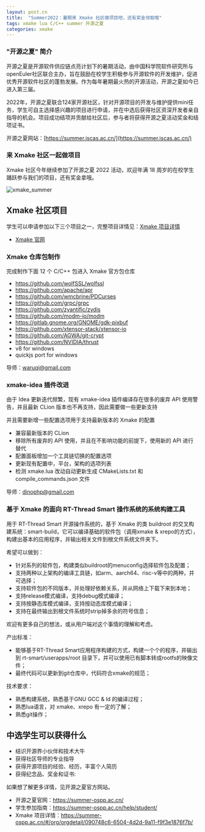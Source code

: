 ```yaml
---
layout: post.cn
title:  "Summer2022：暑期来 Xmake 社区做项目吧，还有奖金领取哦"
tags: xmake lua C/C++ summer 开源之夏
categories: xmake
---
```


### "开源之夏" 简介

开源之夏是开源软件供应链点亮计划下的暑期活动，由中国科学院软件研究所与openEuler社区联合主办，旨在鼓励在校学生积极参与开源软件的开发维护，促进优秀开源软件社区的蓬勃发展。作为每年暑期最火热的开源活动，开源之夏如今已进入第三届。

2022年，开源之夏联合124家开源社区，针对开源项目的开发与维护提供mini任务，学生可自主选择感兴趣的项目进行申请，并在中选后获得社区资深开发者亲自指导的机会。项目成功结项并贡献给社区后，参与者将获得开源之夏活动奖金和结项证书。

开源之夏网站：[https://summer.iscas.ac.cn/](https://summer.iscas.ac.cn/)

### 来 Xmake 社区一起做项目

Xmake 社区今年继续参加了开源之夏 2022 活动，欢迎年满 18 周岁的在校学生踊跃参与我们的项目，还有奖金拿哦。

![xmake_summer](https://tboox.org/static/img/xmake/xmake_summer.jpeg)

## Xmake 社区项目

学生可以申请参加以下三个项目之一，完整项目详情见：[Xmake 项目详情](https://summer-ospp.ac.cn/#/org/orgdetail/090748c6-6504-4d2d-9a11-f9f3e1876f7b/)

* [Xmake 官网](https://xmake.io/#/zh-cn/)





### Xmake 仓库包制作

完成制作下面 12 个 C/C++ 包进入 Xmake 官方包仓库

- https://github.com/wolfSSL/wolfssl
- https://github.com/apache/apr
- https://github.com/wmcbrine/PDCurses
- https://github.com/grpc/grpc
- https://github.com/zyantific/zydis
- https://github.com/modm-io/modm
- https://gitlab.gnome.org/GNOME/gdk-pixbuf
- https://github.com/xtensor-stack/xtensor-io
- https://github.com/AGWA/git-crypt
- https://github.com/NVIDIA/thrust
- v8 for windows
- quickjs port for windows

导师：waruqi@gmail.com

### xmake-idea 插件改进

由于 Idea 更新迭代频繁，现有 xmake-idea 插件编译存在很多的废弃 API 使用警告，并且最新 CLion 版本也不再支持，因此需要做一些更新支持

并且需要新增一些配置选项用于支持最新版本的 Xmake 的配置

- 兼容最新版本的 CLion
- 移除所有废弃的 API 使用，并且在不影响功能的前提下，使用新的 API 进行替代
- 配置面板增加一个工具链切换的配置选项
- 更新现有配置中，平台，架构的选项列表
- 检测 xmake.lua 改动自动更新生成 CMakeLists.txt 和 compile_commands.json 文件

导师：dinophp@gmail.com

### 基于 Xmake 的面向 RT-Thread Smart 操作系统的系统构建工具

用于 RT-Thread Smart 开源操作系统的，基于 Xmake 的类 buildroot 的交叉构建系统：smart-build，它可以编译基础的软件包（调用xmake & xrepo的方式），构建出基本的应用程序，并输出相关文件到根文件系统文件夹下。

希望可以做到：
- 针对系列的软件包，构建类似buildroot的menuconfig选择软件包及配置；
- 支持两种以上架构的编译工具链，如arm、aarch64、risc-v等中的两种，并可选择；
- 支持软件包的不同版本，并处理好依赖关系，并从网络上下载下来到本地；
- 支持release模式编译，支持debug模式编译；
- 支持按静态库模式编译，支持按动态库模式编译；
- 支持在最终输出到根文件系统时strip掉多余的符号信息；

欢迎有更多自己的想法，或从用户端对这个事情的理解和考虑。

产出标准：
- 能够基于RT-Thread Smart应用程序构建的方式，构建一个个的程序，并输出到 rt-smart/userapps/root 目录下，并可以使用已有脚本转成rootfs的映像文件；
- 最终代码可以更新到git仓库中，代码符合xmake的规范；

技术要求： 
- 熟悉构建系统，熟悉基于GNU GCC & ld 的编译过程；
- 熟悉lua语言，对 xmake、xrepo 有一定的了解；
- 熟悉git操作；

## 中选学生可以获得什么

 - 结识开源界小伙伴和技术大牛
 - 获得社区导师的专业指导
 - 获得开源项目的经验、经历，丰富个人简历
 - 获得纪念品、奖金和证书:

如果想了解更多详情，见开源之夏官方网站。

 - 开源之夏官网：https://summer-ospp.ac.cn/
 - 学生参加指南：https://summer-ospp.ac.cn/help/student/
 - Xmake 项目详情：https://summer-ospp.ac.cn/#/org/orgdetail/090748c6-6504-4d2d-9a11-f9f3e1876f7b/

